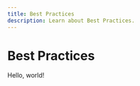 ```yaml
---
title: Best Practices
description: Learn about Best Practices.
---
```


# Best Practices

Hello, world!
